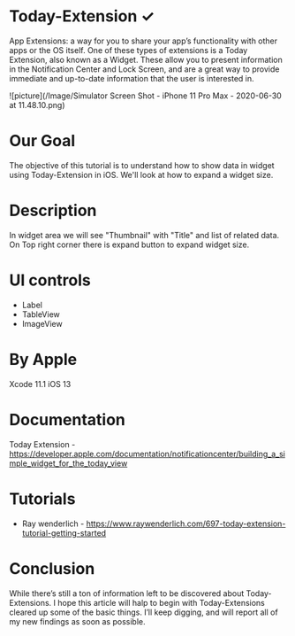 # Today-Extension ✓

App Extensions: a way for you to share your app’s functionality with other apps or the OS itself. One of these types of extensions is a Today Extension, also known as a Widget. These allow you to present information in the Notification Center and Lock Screen, and are a great way to provide immediate and up-to-date information that the user is interested in.

![picture](/Image/Simulator Screen Shot - iPhone 11 Pro Max - 2020-06-30 at 11.48.10.png)

# Our Goal

The objective of this tutorial is to understand how to show data in widget using Today-Extension in iOS. We'll look at how to expand a widget size.

# Description  
 
 In widget area we will see "Thumbnail" with "Title" and list of related data.
 On Top right corner there is expand button to expand widget size.

# UI controls 

- Label
- TableView
- ImageView

# By Apple 

Xcode 11.1
iOS 13

# Documentation 

Today Extension - https://developer.apple.com/documentation/notificationcenter/building_a_simple_widget_for_the_today_view

# Tutorials 

- Ray wenderlich - https://www.raywenderlich.com/697-today-extension-tutorial-getting-started
 
# Conclusion 

While there’s still a ton of information left to be discovered about Today-Extensions. I hope this article will halp to begin with Today-Extensions cleared up some of the basic things. I’ll keep digging, and will report all of my new findings as soon as possible.

